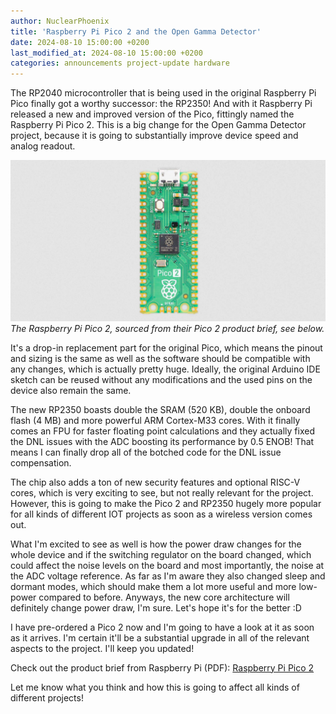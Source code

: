 ```yaml
---
author: NuclearPhoenix
title: 'Raspberry Pi Pico 2 and the Open Gamma Detector'
date: 2024-08-10 15:00:00 +0200
last_modified_at: 2024-08-10 15:00:00 +0200
categories: announcements project-update hardware
---
```


The RP2040 microcontroller that is being used in the original Raspberry Pi Pico finally got a worthy successor: the RP2350! And with it Raspberry Pi released a new and improved version of the Pico, fittingly named the Raspberry Pi Pico 2. This is a big change for the Open Gamma Detector project, because it is going to substantially improve device speed and analog readout.

![Raspberry Pi Pico 2](/assets/images/posts/pico2.png)
_The Raspberry Pi Pico 2, sourced from their Pico 2 product brief, see below._

It's a drop-in replacement part for the original Pico, which means the pinout and sizing is the same as well as the software should be compatible with any changes, which is actually pretty huge. Ideally, the original Arduino IDE sketch can be reused without any modifications and the used pins on the device also remain the same.

The new RP2350 boasts double the SRAM (520 KB), double the onboard flash (4 MB) and more powerful ARM Cortex-M33 cores. With it finally comes an FPU for faster floating point calculations and they actually fixed the DNL issues with the ADC boosting its performance by 0.5 ENOB! That means I can finally drop all of the botched code for the DNL issue compensation.

The chip also adds a ton of new security features and optional RISC-V cores, which is very exciting to see, but not really relevant for the project. However, this is going to make the Pico 2 and RP2350 hugely more popular for all kinds of different IOT projects as soon as a wireless version comes out.

What I'm excited to see as well is how the power draw changes for the whole device and if the switching regulator on the board changed, which could affect the noise levels on the board and most importantly, the noise at the ADC voltage reference. As far as I'm aware they also changed sleep and dormant modes, which should make them a lot more useful and more low-power compared to before. Anyways, the new core architecture will definitely change power draw, I'm sure. Let's hope it's for the better :D

I have pre-ordered a Pico 2 now and I'm going to have a look at it as soon as it arrives. I'm certain it'll be a substantial upgrade in all of the relevant aspects to the project. I'll keep you updated!

Check out the product brief from Raspberry Pi (PDF): [Raspberry Pi Pico 2](https://datasheets.raspberrypi.com/pico/pico-2-product-brief.pdf)

Let me know what you think and how this is going to affect all kinds of different projects!
